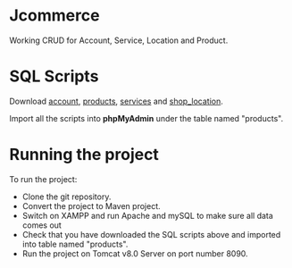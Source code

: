 # Jcommerce
Working CRUD for Account, Service, Location and Product.

# SQL Scripts
Download [account](https://github.com/jianyilai/jcommerce/releases/download/v1.0.0/account.sql), [products](https://github.com/jianyilai/jcommerce/releases/download/v1.0.0/products.sql),  [services](https://github.com/jianyilai/jcommerce/releases/download/v1.0.0/services.sql) and  [shop_location](https://github.com/jianyilai/jcommerce/releases/download/v1.0.0/shop_location.sql).

Import all the scripts into **phpMyAdmin** under the table named "products".

# Running the project	
To run the project:

- Clone the git repository.
- Convert the project to Maven project.
- Switch on XAMPP and run Apache and mySQL to make sure all data comes out
- Check that you have downloaded the SQL scripts above and imported into table named "products".
- Run the project on Tomcat v8.0 Server on port number 8090.

